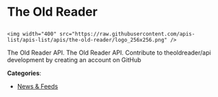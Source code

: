# The Old Reader<p align="center">
    <img width="400" src="https://raw.githubusercontent.com/apis-list/apis-list/apis/the-old-reader/logo_256x256.png" />
</p>

The Old Reader API. The Old Reader API.  Contribute to theoldreader/api development by creating an account on GitHub

**Categories**:

- [News & Feeds](https://github/apis-list/apis-list#news-and-feeds)





